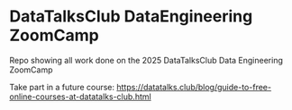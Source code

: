 # DataTalksClub DataEngineering ZoomCamp
Repo showing all work done on the 2025 DataTalksClub Data Engineering ZoomCamp

Take part in a future course: https://datatalks.club/blog/guide-to-free-online-courses-at-datatalks-club.html
